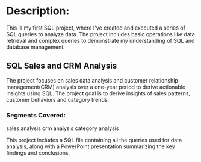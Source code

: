# Description:
This is my first SQL project, where I've created and executed a series of SQL queries to analyze data. The project includes basic operations like data retrieval and complex queries to demonstrate my understanding of SQL and database management.

## **SQL Sales and CRM Analysis**
The project focuses on sales data analysis and customer relationship management(CRM) analysis over a one-year period to derive actionable insights using SQL. The project goal is to derive insights of
sales patterns, customer behaviors and category trends.

### **Segments Covered:**
sales analysis
crm analysis
category analysis

This project includes a SQL file containing all the queries used for data analysis, along with a PowerPoint presentation summarizing the key findings and conclusions.

